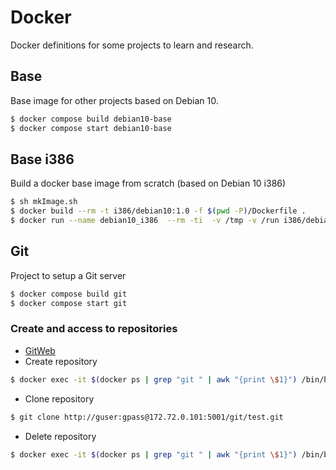 # Docker
Docker definitions for some projects to learn and research.

## Base

Base image for other projects based on Debian 10.
```bash
$ docker compose build debian10-base
$ docker compose start debian10-base
```

## Base i386

Build a docker base image from scratch (based on Debian 10 i386)
```bash
$ sh mkImage.sh
$ docker build --rm -t i386/debian10:1.0 -f $(pwd -P)/Dockerfile .
$ docker run --name debian10_i386  --rm -ti  -v /tmp -v /run i386/debian10:1.0
```
## Git

Project to setup a Git server
```bash
$ docker compose build git
$ docker compose start git
```

### Create and access to repositories
- [GitWeb](http://172.72.0.101:5001/gitweb/)
- Create repository
```bash
$ docker exec -it $(docker ps | grep "git " | awk "{print \$1}") /bin/bash -c "git.sh create test"
```  
- Clone repository
```bash
$ git clone http://guser:gpass@172.72.0.101:5001/git/test.git
```
- Delete repository
```bash
$ docker exec -it $(docker ps | grep "git " | awk "{print \$1}") /bin/bash -c "git.sh delete test"
```
